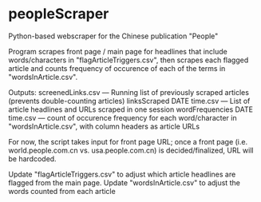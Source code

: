 # peopleScraper
Python-based webscraper for the Chinese publication "People"

Program scrapes front page / main page for headlines that include words/characters in "flagArticleTriggers.csv", then scrapes each flagged article and counts frequency of occurence of each of the terms in "wordsInArticle.csv".

Outputs:
screenedLinks.csv             —     Running list of previously scraped articles (prevents double-counting articles)
linksScraped DATE time.csv    —     List of article headlines and URLs scraped in one session
wordFrequencies DATE time.csv —     count of occurence frequency for each word/character in "wordsInArticle.csv", with column headers as article URLs

For now, the script takes input for front page URL; once a front page (i.e. world.people.com.cn vs. usa.people.com.cn) is decided/finalized, URL will be hardcoded.

Update "flagArticleTriggers.csv" to adjust which article headlines are flagged from the main page.
Update "wordsInArticle.csv" to adjust the words counted from each article
